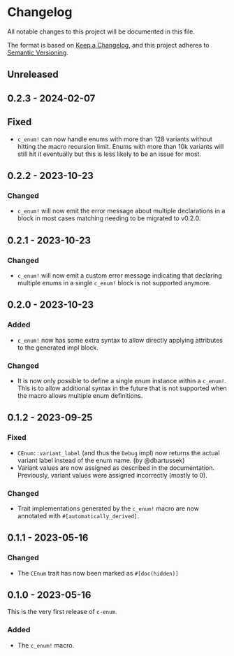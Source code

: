 # Changelog

All notable changes to this project will be documented in this file.

The format is based on [Keep a Changelog](https://keepachangelog.com/en/1.0.0/),
and this project adheres to [Semantic Versioning](https://semver.org/spec/v2.0.0.html).

## Unreleased

## 0.2.3 - 2024-02-07
## Fixed
- `c_enum!` can now handle enums with more than 128 variants without hitting
  the macro recursion limit. Enums with more than 10k variants will still hit
  it eventually but this is less likely to be an issue for most.

## 0.2.2 - 2023-10-23
### Changed
- `c_enum!` will now emit the error message about multiple declarations in a
  block in most cases matching needing to be migrated to v0.2.0.

## 0.2.1 - 2023-10-23
### Changed
- `c_enum!` will now emit a custom error message indicating that declaring
  multiple enums in a single `c_enum!` block is not supported anymore.

## 0.2.0 - 2023-10-23
### Added
- `c_enum!` now has some extra syntax to allow directly applying attributes to
  the generated impl block.

### Changed
- It is now only possible to define a single enum instance within a `c_enum!`.
  This is to allow additional syntax in the future that is not supported when
  the macro allows multiple enum definitions.

## 0.1.2 - 2023-09-25
### Fixed
- `CEnum::variant_label` (and thus the `Debug` impl) now returns the actual
  variant label instead of the enum name. (by @dbartussek)
- Variant values are now assigned as described in the documentation. Previously,
  variant values were assigned incorrectly (mostly to 0).

### Changed
- Trait implementations generated by the `c_enum!` macro are now annotated with
  `#[automatically_derived]`.

## 0.1.1 - 2023-05-16
### Changed
- The `CEnum` trait has now been marked as `#[doc(hidden)]`

## 0.1.0 - 2023-05-16
This is the very first release of `c-enum`.

### Added
- The `c_enum!` macro.
